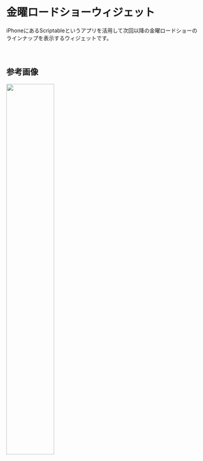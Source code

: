 # 金曜ロードショーウィジェット

iPhoneにあるScriptableというアプリを活用して次回以降の金曜ロードショーのラインナップを表示するウィジェットです。<br><br><br>
## 参考画像
<img src ='https://github.com/mikami1004/kinro/assets/59612801/92499d86-91a3-42fa-96ba-8d433a0348e3' width='50%' />

